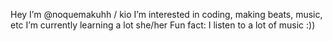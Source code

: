 Hey I’m @noquemakuhh / kio
I’m interested in coding, making beats, music, etc
I’m currently learning a lot
she/her
Fun fact: I listen to a lot of music :))

<!---
noquemakuhh/noquemakuhh is a ✨ special ✨ repository because its `README.md` (this file) appears on your GitHub profile.
You can click the Preview link to take a look at your changes.
--->
